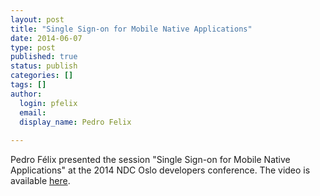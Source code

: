 ```yaml
---
layout: post
title: "Single Sign-on for Mobile Native Applications"
date: 2014-06-07
type: post
published: true
status: publish
categories: []
tags: []
author:
  login: pfelix
  email: 
  display_name: Pedro Felix
  
---
```


Pedro Félix presented the session "Single Sign-on for Mobile Native Applications" at the 2014 NDC Oslo developers conference.
The video is available [here](https://vimeo.com/97349269).
